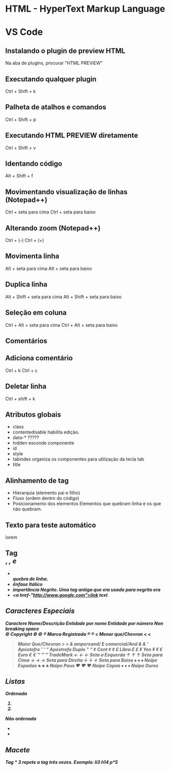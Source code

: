 HTML - HyperText Markup Language
================================
VS Code
=======

Instalando o plugin de preview HTML
-----------------------------------
Na aba de plugins, procurar "HTML PREVIEW"

Executando qualquer plugin
-------------------
Ctrl + Shift + k

Palheta de atalhos e comandos
-----------------------------
Ctrl + Shift + p

Executando HTML PREVIEW diretamente
-----------------------------------
Ctrl + Shift + v

Identando código
----------------
Alt + Shift + f

Movimentando visualização de linhas (Notepad++)
-----------------------------------
Ctrl + seta para cima
Ctrl + seta para baixo

Alterando zoom (Notepad++)
--------------
Ctrl + (-)
Ctrl + (+)

Movimenta linha
---------------
Alt + seta para cima
Alt + seta para baixo

Duplica linha
-------------
Alt + Shift + seta para cima
Alt + Shift + seta para baixo

Seleção em coluna
-----------------
Ctrl + Alt + seta para cima
Ctrl + Alt + seta para baixo


Comentários 
-----------
<!--
-->

Adiciona comentário
-------------------
Ctrl + k Ctrl + c

Deletar linha
-------------
Ctrl + shift + k


Atributos globais
-----------------
- class
- contentedisable
	habilita edição.
- data-*
	?????
- hidden
	esconde componente
- id
- style	
- tabindex
	organiza os componentes para utilização da tecla tab
- title

Alinhamento de tag
------------------
- Hierarquia (elemento pai e filho)
- Fluxo (ordem dentro do código)
- Posicionamento dos elementos
	Elementos que quebram linha e os que não quebram.
	
Texto para teste automático
---------------------------
lorem	
	
Tag <br>, <em>, <strong> e <a>
------------------------
- <br>
	quebra de linha.
- <em>ênfase</em>
	Itálico
- <strong>importância</strong> 
	Negrito. Uma tag antiga que era usado para negrito era <b></b>
- <a href-"http://www.google.com">link text</a>

Caracteres Especiais
--------------------
Caractere	Nome/Descrição	Entidade por nome	Entidade por número
	Non breaking space			&nbsp;	
©	Copyright					&copy;			©
®	Marca Registrada			&reg;			®
<	Menor que/Chevron			&lt;			<
>	Maior Que/Chevron			&gt;			>
&	ampersand/ E comercial/And	&amp;			&
‘	Apóstofro					&apos;			‘
“	Apóstrofo Duplo				&quot;			“
¢	Cent						&cent;			¢
£	Libra						&pound;			£
¥	Yen							&yen;			¥
€	Euro						&euro;			€
™	™							&trade;			TradeMark
←	←							&larr;			Seta a Esquerda
↑	↑							&uarr;			Seta para Cima
→	→							&rarr;			Seta para Direita
↓	↓							&darr;			Seta para Baixo
♠	♠							&spades;		Naipe Espadas
♣	♣							&clubs;			Naipe Paus
♥	♥							&hearts;		Naipe Copas
♦	♦							&diams;			Naipe Ouros

Listas
------
Ordenada
<ol>
	<li>
	<li>
</ol>	

Não ordenada
<ul>
	<li>
	<li>
</ul>	

Macete
------
Tag * 3
repete a tag três vezes.
Exemplo: 
li*3
h1*4
p*5


